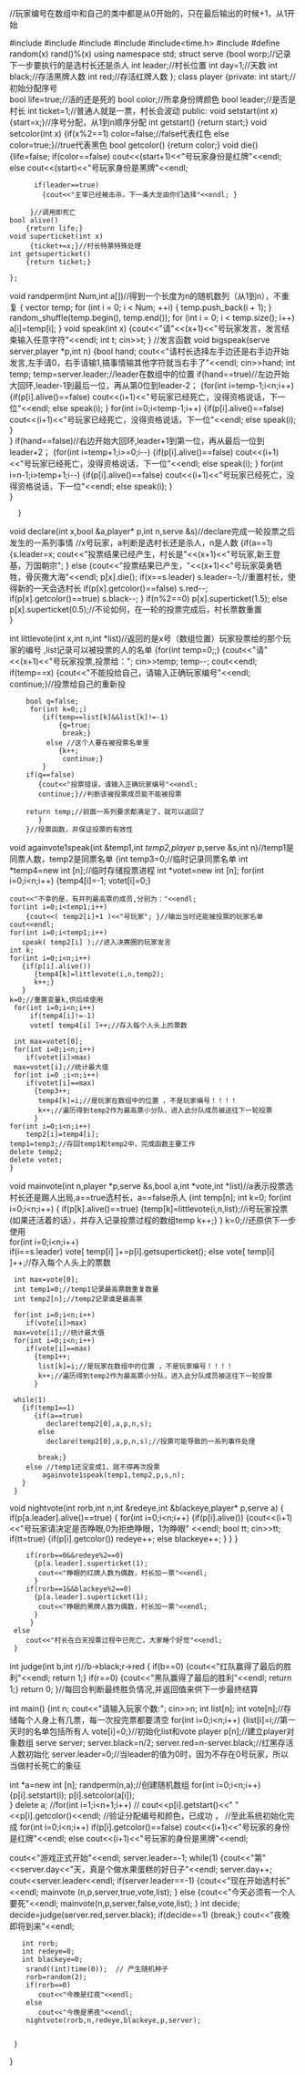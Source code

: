 //玩家编号在数组中和自己的类中都是从0开始的，只在最后输出的时候+1，从1开始 

#include<iostream>
#include<cstring>
#include<vector>
#include <algorithm>
#include<time.h>
#include <cstdlib>
#define random(x) rand()%(x)
using namespace std;
struct serve
    {bool worp;//记录下一步要执行的是选村长还是杀人 
    int leader;//村长位置
	int day=1;//天数 
    int black;//存活黑牌人数 
    int red;//存活红牌人数 
    };
class player
	{private:
			int start;//初始分配序号  
	        bool life=true;//活的还是死的 
	        bool color;//所拿身份牌颜色 
	        bool leader;//是否是村长 
	        int ticket=1;//普通人就是一票，村长会波动 
	public:
	void setstart(int x)
	     {start=x;}//序号分配，从1到n顺序分配 
    int  getstart()
         {return start;}
    void setcolor(int x)
         {if(x%2==1)
		     color=false;//false代表红色 
		  else
		      color=true;}//true代表黑色 
	bool getcolor()
	    {return color;} 
    void die()
	     {life=false;
		  if(color==false)
		     cout<<(start+1)<<"号玩家身份是红牌"<<endl;
		  else
		     cout<<(start)<<"号玩家身份是黑牌"<<endl;
			  
		  if(leader==true)
		    {cout<<"主宰已经被击杀，下一条大龙由你们选择"<<endl; }
		      
		 }//调用即死亡 
	bool alive()
	    {return life;}
	void superticket(int x)
	     {ticket+=x;}//村长特票特殊处理 
	int getsuperticket()
	    {return ticket;}
		    
	};
void randperm(int Num,int a[])//得到一个长度为n的随机数列（从1到n），不重复 
 {
     vector<int> temp;
     for (int i = 0; i < Num; ++i)
     {
         temp.push_back(i + 1);
     }
     random_shuffle(temp.begin(), temp.end());
     for (int i = 0; i < temp.size(); i++)
     a[i]=temp[i];
 }
void speak(int x)
     {cout<<"请"<<(x+1)<<"号玩家发言，发言结束输入任意字符"<<endl;
	  int t;
	  cin>>t;
	  } //发言函数
void bigspeak(serve server,player *p,int n)
     {bool hand;
	 cout<<"请村长选择左手边还是右手边开始发言,左手请0，右手请输1,搞事情输其他字符就当右手了"<<endl;
	  cin>>hand;
	  int temp;
	  temp=server.leader;//leader在数组中的位置 
	  if(hand==true)//左边开始大回环,leader-1到最后一位，再从第0位到leader-2； 
	    {for(int i=temp-1;i<n;i++)
		     {if(p[i].alive()==false)
		        cout<<(i+1)<<"号玩家已经死亡，没得资格说话，下一位"<<endl; 
			  else   speak(i);
			  } 
	    for(int i=0;i<temp-1;i++)
	        {if(p[i].alive()==false)
		        cout<<(i+1)<<"号玩家已经死亡，没得资格说话，下一位"<<endl; 
			  else   speak(i);
			  } 	
		}
	  if(hand==false)//右边开始大回环,leader+1到第一位，再从最后一位到leader+2； 
	     {for(int i=temp+1;i>=0;i--)
	          {if(p[i].alive()==false)
		        cout<<(i+1)<<"号玩家已经死亡，没得资格说话，下一位"<<endl; 
			  else
			    speak(i);
			  } 
	     for(int i=n-1;i>temp+1;i--)
		 	 {if(p[i].alive()==false)
		        cout<<(i+1)<<"号玩家已经死亡，没得资格说话，下一位"<<endl; 
			  else
			    speak(i);
			  } 	
		 }	  
	
	  }
void declare(int x,bool &a,player* p,int n,serve &s)//declare完成一轮投票之后发生的一系列事情 
     //x号玩家，a判断是选村长还是杀人，n是人数 
{if(a==1)
        {s.leader=x;
		cout<<"投票结果已经产生，村长是"<<(x+1)<<"号玩家,新王登基，万国朝宗";
	    }
 else
   {cout<<"投票结果已产生，"<<(x+1)<<"号玩家英勇牺牲，骨灰撒大海"<<endl;
    p[x].die();
    if(x==s.leader)
       s.leader=-1;//重置村长，使得新的一天会选村长 
    if(p[x].getcolor()==false)
      s.red--;
   if(p[x].getcolor()==true)
      s.black--;
   }
if(n%2==0)
    p[x].superticket(1.5);
else
    p[x].superticket(0.5);//不论如何，在一轮的投票完成后，村长票数重置	 
 } 
  
int littlevote(int x,int n,int *list)//返回的是x号（数组位置）玩家投票给的那个玩家的编号 ,list记录可以被投票的人的名单 
    {for(int temp=0;;)
	    {cout<<"请"<<(x+1)<<"号玩家投票,投票给：";
	    cin>>temp;
	    temp--;
	    cout<<endl; 
	    if(temp==x)
	       {cout<<"不能投给自己，请输入正确玩家编号"<<endl; 
	       continue;}//投票给自己的重新投 
	       
	    bool q=false;
	     for(int k=0;;)
	        {if(temp==list[k]&&list[k]!=-1)
	            {q=true;
				 break;}
			 else //这个人要在被投票名单里 
			    {k++;
				 continue;}
			} 
		if(q==false) 
		   {cout<<"投票错误，请输入正确玩家编号"<<endl; 
	       continue;}//判断该被投票成员能不能被投票 
	    
		return temp;//前面一系列要求都满足了，就可以返回了 
		   }
	    }//投票函数，并保证投票的有效性  
	
void againvote1speak(int &temp1,int *temp2,player* p,serve &s,int n)//temp1是同票人数，temp2是同票名单 
    {int temp3=0;//临时记录同票名单 
    int *temp4=new int [n];//临时存储投票进程
	int *votet=new int [n]; 
    for(int i=0;i<n;i++)
        {temp4[i]=-1;
		 votet[i]=0;}
        
	cout<<"不幸的是，有并列最高票的成员,分别为："<<endl;
	for(int i=0;i<temp1;i++)
	    {cout<<( temp2[i]+1 )<<"号玩家"; }//输出当时还能被投票的玩家名单 
	cout<<endl; 
	for(int i=0;i<temp1;i++)
       speak( temp2[i] );//进入决赛圈的玩家发言 
    int k; 
	for(int i=0;i<n;i++)
       {if(p[i].alive())
          {temp4[k]=littlevote(i,n,temp2);
          k++;}
	   }
	k=0;//重置变量k,供后续使用 
	 for(int i=0;i<n;i++)   
         if(temp4[i]!=-1)
		 votet[ temp4[i] ]++;//存入每个人头上的票数
  
     int max=votet[0];
     for(int i=0;i<n;i++)    
        if(votet[i]>max)
     max=votet[i];//统计最大值 
     for(int i=0 ;i<n;i++)
        if(votet[i]==max)
          {temp3++;
           temp4[k]=i;//是玩家在数组中的位置 ，不是玩家编号！！！！ 
           k++;//遍历得到temp2作为最高票小分队，进入此分队成员被送往下一轮投票 
	      }
	for(int i=0;i<n;i++)
	    temp2[i]=temp4[i];
	temp1=temp3;//存回temp1和temp2中，完成函数主要工作 
	delete temp2;
	delete votet;
	}


void mainvote(int n,player *p,serve &s,bool a,int *vote,int *list)//a表示投票选村长还是踢人出局,a==true选村长，a==false杀人 
     {int temp[n];
     int k=0;
     for(int i=0;i<n;i++)
        { if(p[k].alive()==true) 
		    {temp[k]=littlevote(i,n,list);//i号玩家投票(如果还活着的话），并存入记录投票过程的数组temp 
	         k++;}
	    }
	 k=0;//还原供下一步使用   
     for(int i=0;i<n;i++)   
        if(i==s.leader)
           vote[ temp[i] ]+=p[i].getsuperticket();
		else
		   vote[ temp[i] ]++;//存入每个人头上的票数

     int max=vote[0];
     int temp1=0;//temp1记录最高票数重复数量
     int temp2[n];//temp2记录谁是最高票 
     
	 for(int i=0;i<n;i++)    
        if(vote[i]>max)
     max=vote[i];//统计最大值
     for(int i=0;i<n;i++)
        if(vote[i]==max)
          {temp1++;
           list[k]=i;//是玩家在数组中的位置 ，不是玩家编号！！！！ 
           k++;//遍历得到temp2作为最高票小分队，进入此分队成员被送往下一轮投票 
	      }
	      
     while(1)
       {if(temp1==1)
	      {if(a==true) 
	         declare(temp2[0],a,p,n,s);
	       else 
	         declare(temp2[0],a,p,n,s);//投票可能导致的一系列事件处理
		   
		   break;}
	    else //temp1还没变成1，就不停再次投票 
		    againvote1speak(temp1,temp2,p,s,n);
	   }
	 }
void nightvote(int rorb,int n,int &redeye,int &blackeye,player* p,serve a)
     { if(p[a.leader].alive()==true) 
	     {
		   for(int i=0;i<n;i++)
             {if(p[i].alive())
                {cout<<(i+1)<<"号玩家请决定是否睁眼,0为拒绝睁眼，1为睁眼" <<endl;
			     bool tt;
			     cin>>tt;
			     if(tt=true)
			       {if(p[i].getcolor())
			          redeye++;
			        else
			          blackeye++;
				   } 
			    }
	        }
	    
		if(rorb==0&&redeye%2==0)
		  {p[a.leader].superticket(1);
		   cout<<"睁眼的红牌人数为偶数，村长加一票"<<endl; 
		  }
		if(rorb==1&&blackeye%2==0)
		  {p[a.leader].superticket(1);
		   cout<<"睁眼的黑牌人数为偶数，村长加一票"<<endl; 
		  }
	     }
	 else  
	    cout<<"村长在白天投票过程中已死亡，大家睡个好觉"<<endl; 
	 }
 

int judge(int b,int r)//b->black;r->red
     {
	 if(b==0)
	    {cout<<"红队赢得了最后的胜利"<<endl;
		 return 1;}
	 if(r==0)
	   {cout<<"黑队赢得了最后的胜利"<<endl;
		 return 1;}
	 return 0; 
	 }//每回合判断最终胜负情况,并返回值来供下一步最终结算
	 

int main()
{int n;
cout<<"请输入玩家个数:"; 
cin>>n;
int list[n];
int vote[n];//存储每个人身上有几票，每一次投完票都要清空 
for(int i=0;i<n;i++)
   {list[i]=i;//第一天时的名单包括所有人 
    vote[i]=0;}//初始化list和vote 
player p[n];//建立player对象数组 
serve server;
server.black=n/2;
server.red=n-server.black;//红黑存活人数初始化
server.leader=0;//当leader的值为0时，因为不存在0号玩家，所以当做村长死亡的象征 
        
int *a=new int [n];
randperm(n,a);//创建随机数组 
for(int i=0;i<n;i++)
{p[i].setstart(i);
p[i].setcolor(a[i]);  
}
delete a;
         //for(int i=1;i<n+1;i++)
        //  cout<<p[i].getstart()<<"  "<<p[i].getcolor()<<endl;
 //验证分配编号和颜色，已成功 ，
 //至此系统初始化完成 
for(int i=0;i<n;i++)
    if(p[i].getcolor()==false)
       cout<<(i+1)<<"号玩家的身份是红牌"<<endl;
	else
	   cout<<(i+1)<<"号玩家的身份是黑牌"<<endl;
	   
cout<<"游戏正式开始"<<endl;
server.leader=-1; 
while(1)
     {cout<<"第"<<server.day<<"天，真是个做水果蛋糕的好日子"<<endl;
       server.day++;
       cout<<server.leader<<endl; 
       if(server.leader==-1)
	     {cout<<"现在开始选村长"<<endl; 
		 mainvote (n,p,server,true,vote,list);
		 }
	   else
	     {cout<<"今天必须有一个人要死"<<endl; 
		 mainvote(n,p,server,false,vote,list);
		 }
	   int decide;
	   decide=judge(server.red,server.black);
	   if(decide==1)
	      {break;} 
	   cout<<"夜晚即将到来"<<endl; 
	   
	   int rorb; 
	   int redeye=0;
	   int blackeye=0;
        srand((int)time(0));  // 产生随机种子
        rorb=random(2);
        if(rorb==0)
           cout<<"今晚是红夜"<<endl;
		else
		   cout<<"今晚是黑夜"<<endl; 
        nightvote(rorb,n,redeye,blackeye,p,server);
        
		 
	 }



}
